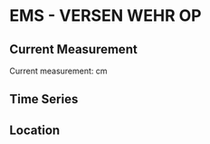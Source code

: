 # EMS - VERSEN WEHR OP

## Current Measurement

Current measurement: <Value topic="rivers/pegel-online/EMS/VERSEN WEHR OP/measurementValue"/> cm

## Time Series

<TimeSeries topic="rivers/pegel-online/EMS/VERSEN WEHR OP/measurementValue" period="week" />

## Location

<WorldMap>
  <Marker lat="52.731304360717694" lon="7.247822316545699" labelTopic="rivers/pegel-online/EMS/VERSEN WEHR OP" />
</WorldMap>
